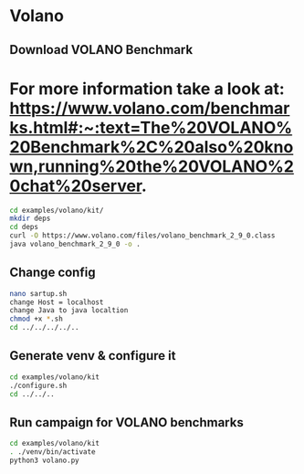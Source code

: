 # Volano

## Download VOLANO Benchmark
# For more information take a look at: https://www.volano.com/benchmarks.html#:~:text=The%20VOLANO%20Benchmark%2C%20also%20known,running%20the%20VOLANO%20chat%20server.

```bash
cd examples/volano/kit/
mkdir deps
cd deps
curl -O https://www.volano.com/files/volano_benchmark_2_9_0.class
java volano_benchmark_2_9_0 -o .
```

## Change config
```bash
nano sartup.sh
change Host = localhost
change Java to java localtion
chmod +x *.sh
cd ../../../../..
```


## Generate venv & configure it

```bash
cd examples/volano/kit
./configure.sh
cd ../../..
```

## Run campaign for VOLANO benchmarks

```bash
cd examples/volano/kit
. ./venv/bin/activate
python3 volano.py
```
